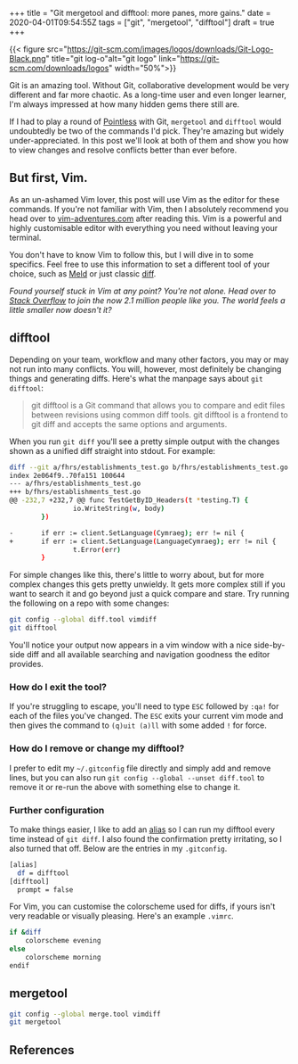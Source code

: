 +++
title = "Git mergetool and difftool: more panes, more gains."
date = 2020-04-01T09:54:55Z
tags = ["git", "mergetool", "difftool"]
draft = true
+++

{{< figure src="https://git-scm.com/images/logos/downloads/Git-Logo-Black.png" title="git log-o"alt="git logo" link="https://git-scm.com/downloads/logos" width="50%">}}

Git is an amazing tool. Without Git, collaborative development would be very different and far more chaotic. As a long-time user and even longer learner, I'm always impressed at how many hidden gems there still are.

If I had to play a round of [Pointless](https://en.wikipedia.org/wiki/Pointless) with Git, `mergetool` and `difftool` would undoubtedly be two of the commands I'd pick. They're amazing but widely under-appreciated. In this post we'll look at both of them and show you how to view changes and resolve conflicts better than ever before.

## But first, Vim.
As an un-ashamed Vim lover, this post will use Vim as the editor for these commands. If you're not familiar with Vim, then I absolutely recommend you head over to [vim-adventures.com](https://vim-adventures.com/) after reading this. Vim is a powerful and highly customisable editor with everything you need without leaving your terminal.

You don't have to know Vim to follow this, but I will dive in to some specifics. Feel free to use this information to set a different tool of your choice, such as [Meld](https://meldmerge.org/) or just classic [diff](http://man7.org/linux/man-pages/man1/diff.1.html).

_Found yourself stuck in Vim at any point? You're not alone. Head over to [Stack Overflow](https://stackoverflow.blog/2017/05/23/stack-overflow-helping-one-million-developers-exit-vim/) to join the now 2.1 million people like you. The world feels a little smaller now doesn't it?_

## difftool

Depending on your team, workflow and many other factors, you may or may not run into many conflicts. You will, however, most definitely be changing things and generating diffs. Here's what the manpage says about  `git difftool`:

> git difftool is a Git command that allows you to compare and edit files between revisions using common diff tools. git difftool is a frontend to git diff and accepts the same options and arguments.

When you run `git diff` you'll see a pretty simple output with the changes shown as a unified diff straight into stdout. For example:

```bash
diff --git a/fhrs/establishments_test.go b/fhrs/establishments_test.go
index 2e064f9..70fa151 100644
--- a/fhrs/establishments_test.go
+++ b/fhrs/establishments_test.go
@@ -232,7 +232,7 @@ func TestGetByID_Headers(t *testing.T) {
                io.WriteString(w, body)
        })

-       if err := client.SetLanguage(Cymraeg); err != nil {
+       if err := client.SetLanguage(LanguageCymraeg); err != nil {
                t.Error(err)
        }
```

 For simple changes like this, there's little to worry about, but for more complex changes this gets pretty unwieldy. It gets more complex still if you want to search it and go beyond just a quick compare and stare. Try running the following on a repo with some changes:

```bash
git config --global diff.tool vimdiff
git difftool
```

You'll notice your output now appears in a vim window with a nice side-by-side diff and all available searching and navigation goodness the editor provides.

### How do I exit the tool?

If you're struggling to escape, you'll need to type `ESC` followed by `:qa!` for each of the files you've changed. The `ESC` exits your current vim mode and then gives the command to `(q)uit (a)ll` with some added `!` for force.

### How do I remove or change my difftool?

I prefer to edit my `~/.gitconfig` file directly and simply add and remove lines, but you can also run `git config --global --unset diff.tool` to remove it or re-run the above with something else to change it.

### Further configuration

To make things easier, I like to add an [alias](https://git-scm.com/book/en/v2/Git-Basics-Git-Aliases) so I can run my difftool every time instead of `git diff`. I also found the confirmation pretty irritating, so I also turned that off. Below are the entries in my `.gitconfig`.

```bash
[alias]
  df = difftool
[difftool]
  prompt = false
```

For Vim, you can customise the colorscheme used for diffs, if yours isn't very readable or visually pleasing. Here's an example `.vimrc`.


```bash
if &diff
    colorscheme evening
else
    colorscheme morning
endif
```

## mergetool

```bash
git config --global merge.tool vimdiff
git mergetool
```
## References
